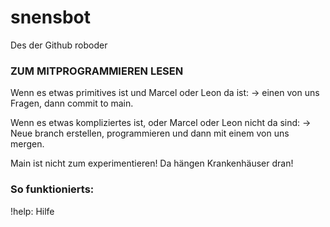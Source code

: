 # snensbot
Des der Github roboder

### ZUM MITPROGRAMMIEREN LESEN

Wenn es etwas primitives ist und Marcel oder Leon da ist:
-> einen von uns Fragen, dann commit to main.

Wenn es etwas kompliziertes ist, oder Marcel oder Leon nicht da sind:
-> Neue branch erstellen, programmieren und dann mit einem von uns mergen. 

Main ist nicht zum experimentieren! Da hängen Krankenhäuser dran!

### So funktionierts: 

!help: Hilfe
